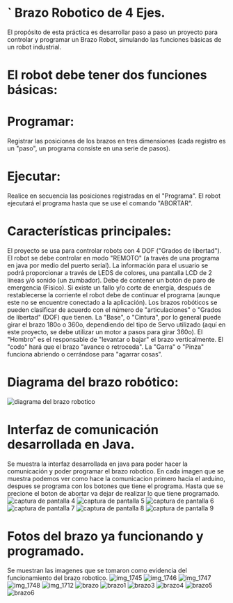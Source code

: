 # ` Brazo Robotico de 4 Ejes.
El propósito de esta práctica es desarrollar paso a paso un proyecto para controlar y programar un Brazo Robot, simulando las funciones básicas de un robot industrial.

# El robot debe tener dos funciones básicas:

# Programar: 
Registrar las posiciones de los brazos en tres dimensiones (cada registro es un "paso", un programa consiste en una serie de pasos).

# Ejecutar: 
Realice en secuencia las posiciones registradas en el "Programa". El robot ejecutará el programa hasta que se use el comando "ABORTAR".

# Características principales:

El proyecto se usa para controlar robots con  4 DOF ("Grados de libertad").
    El robot se debe controlar en modo "REMOTO" (a través de una programa en java por medio del puerto serial).
    La información para el usuario se podrá proporcionar a través de LEDS de colores, una pantalla LCD de 2 líneas y/ó sonido (un zumbador).
    Debe de contener un botón de paro de emergencia (Físico).
    Si existe un fallo y/o corte de energía, después de restablecerse la corriente el robot debe de continuar el programa (aunque este no se encuentre conectado a la aplicación).
    Los brazos robóticos se pueden clasificar de acuerdo con el número de "articulaciones" o "Grados de libertad" (DOF) que tienen. La "Base", o "Cintura", por lo general puede girar el brazo 180o o 360o, dependiendo del   tipo de Servo utilizado (aquí en este proyecto, se debe utilizar un motor a pasos para girar 360o). El "Hombro" es el responsable de "levantar o bajar" el brazo verticalmente. El "codo" hará que el brazo "avance o retroceda". La "Garra" o "Pinza" funciona abriendo o cerrándose para "agarrar cosas".

# Diagrama del brazo robótico:
![diagrama del brazo robotico](https://user-images.githubusercontent.com/22648194/40197564-66515490-59d9-11e8-8a2c-09ff35d4bb61.png)

# Interfaz de comunicación desarrollada en Java.
Se muestra la interfaz desarrollada en java para poder hacer la comunicación y poder programar el brazo robotico. En cada imagen que se muestra podemos ver como hace la comunicacion primero hacia el arduino, despues se programa con los botones que tiene el programa. Hasta que se precione el boton de abortar va dejar de realizar lo que tiene programado.
![captura de pantalla 4](https://user-images.githubusercontent.com/22648194/40204125-0f06a172-59ed-11e8-924c-2bc08cfbac62.png)
![captura de pantalla 5](https://user-images.githubusercontent.com/22648194/40204126-0f27e8a0-59ed-11e8-8c26-c166fa0298bf.png)
![captura de pantalla 6](https://user-images.githubusercontent.com/22648194/40204127-0f495f4e-59ed-11e8-818e-4df3fd2d4793.png)
![captura de pantalla 7](https://user-images.githubusercontent.com/22648194/40204128-0f64cee6-59ed-11e8-8d17-df285c25ae13.png)
![captura de pantalla 8](https://user-images.githubusercontent.com/22648194/40204131-0f81442c-59ed-11e8-951f-d2f4d17ed334.png)
![captura de pantalla 9](https://user-images.githubusercontent.com/22648194/40204132-0f9e7e84-59ed-11e8-9a0f-7ccdbd344536.png)

# Fotos del brazo ya funcionando y programado.
Se muestran las imagenes que se tomaron como evidencia del funcionamiento del brazo robotico.
![img_1745](https://user-images.githubusercontent.com/22648194/40204846-93551268-59ef-11e8-8cb2-0caf0a0c8cee.png)
![img_1746](https://user-images.githubusercontent.com/22648194/40204847-936ee030-59ef-11e8-8b1d-7b149eeabc74.png)
![img_1747](https://user-images.githubusercontent.com/22648194/40204848-9387b736-59ef-11e8-8fc0-0060057fe57a.png)
![img_1748](https://user-images.githubusercontent.com/22648194/40204849-93a737dc-59ef-11e8-92f5-a36f35298ed0.png)
![img_1712](https://user-images.githubusercontent.com/22648194/40205122-7f6942b4-59f0-11e8-84ed-2c14620ee72a.png)
![brazo](https://user-images.githubusercontent.com/22648194/40211372-10e7651c-5a10-11e8-8bd3-57b43d62c6df.png)
![brazo1](https://user-images.githubusercontent.com/22648194/40211373-112453be-5a10-11e8-9c6d-8a5cbce37154.png)
![brazo3](https://user-images.githubusercontent.com/22648194/40211374-11415d24-5a10-11e8-8ba6-2a49ed52557a.png)
![brazo4](https://user-images.githubusercontent.com/22648194/40211375-115d58da-5a10-11e8-9b28-3c66e40b00eb.png)
![brazo5](https://user-images.githubusercontent.com/22648194/40211376-117a500c-5a10-11e8-94ca-8ce29ae793c7.png)
![brazo6](https://user-images.githubusercontent.com/22648194/40211377-1199925a-5a10-11e8-84f5-dd00a46043b1.png)
